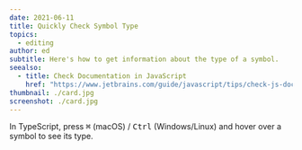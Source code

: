 ```yaml
---
date: 2021-06-11
title: Quickly Check Symbol Type
topics:
  - editing
author: ed
subtitle: Here's how to get information about the type of a symbol.
seealso:
  - title: Check Documentation in JavaScript
    href: "https://www.jetbrains.com/guide/javascript/tips/check-js-documentation/"
thumbnail: ./card.jpg
screenshot: ./card.jpg
---
```


In TypeScript, press <kbd>⌘</kbd> (macOS) / <kbd>Ctrl</kbd> (Windows/Linux) and hover over a symbol to see its type.
